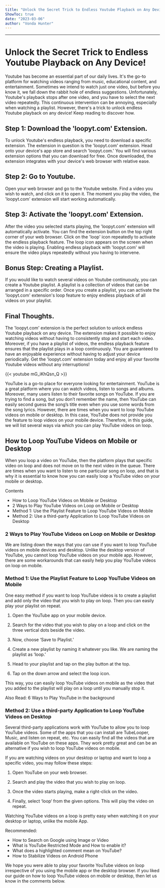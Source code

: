 ```yaml
---
title: "Unlock the Secret Trick to Endless Youtube Playback on Any Device!"
ShowToc: true 
date: "2023-03-06"
author: "Vonda Hunter"
---
```

*****
# Unlock the Secret Trick to Endless Youtube Playback on Any Device!

Youtube has become an essential part of our daily lives. It's the go-to platform for watching videos ranging from music, educational content, and entertainment. Sometimes we intend to watch just one video, but before you know it, we fall down the rabbit hole of endless suggestions. Unfortunately, Youtube's playback stops after one video, and you have to select the next video repeatedly. This continuous intervention can be annoying, especially when watching a playlist. However, there's a trick to unlock endless Youtube playback on any device! Keep reading to discover how.

## Step 1: Download the 'loopyt.com' Extension.

To unlock Youtube's endless playback, you need to download a specific extension. The extension in question is the 'loopyt.com' extension. Head onto your device's app store and search 'loopyt.com.' You will find various extension options that you can download for free. Once downloaded, the extension integrates with your device's web browser with relative ease.

## Step 2: Go to Youtube.

Open your web browser and go to the Youtube website. Find a video you wish to watch, and click on it to open it. The moment you play the video, the 'loopyt.com' extension will start working automatically.

## Step 3: Activate the 'loopyt.com' Extension.

After the video you selected starts playing, the 'loopyt.com' extension will automatically activate. You can find the extension button on the top right corner of your web browser. Click on the 'loop' icon repeatedly to activate the endless playback feature. The loop icon appears on the screen when the video is playing. Enabling endless playback with 'loopyt.com' will ensure the video plays repeatedly without you having to intervene.

## Bonus Step: Creating a Playlist.

If you would like to watch several videos on Youtube continuously, you can create a Youtube playlist. A playlist is a collection of videos that can be arranged in a specific order. Once you create a playlist, you can activate the 'loopyt.com' extension's loop feature to enjoy endless playback of all videos on your playlist.

## Final Thoughts.

The 'loopyt.com' extension is the perfect solution to unlock endless Youtube playback on any device. The extension makes it possible to enjoy watching videos without having to consistently stop and start each video. Moreover, if you have a playlist of videos, the endless playback feature ensures that the playlist plays in a loop continuously. You are guaranteed to have an enjoyable experience without having to adjust your device periodically. Get the 'loopyt.com' extension today and enjoy all your favorite Youtube videos without any interruptions!

{{< youtube mG_iKhQsn_Q >}} 



YouTube is a go-to place for everyone looking for entertainment. YouTube is a great platform where you can watch videos, listen to songs and albums. Moreover, many users listen to their favorite songs on YouTube. If you are trying to find a song, but you don’t remember the name, then YouTube can easily second guess the song’s title even when you use some words from the song lyrics. However, there are times when you want to loop YouTube videos on mobile or desktop. In this case, YouTube does not provide you the feature to loop videos on your mobile device. Therefore, in this guide, we will list several ways via which you can play YouTube videos on loop.
 

 
## How to Loop YouTube Videos on Mobile or Desktop
 
When you loop a video on YouTube, then the platform plays that specific video on loop and does not move on to the next video in the queue. There are times when you want to listen to one particular song on loop, and that is why it is essential to know how you can easily loop a YouTube video on your mobile or desktop. 
 
Contents
 
- How to Loop YouTube Videos on Mobile or Desktop
 - 2 Ways to Play YouTube Videos on Loop on Mobile or Desktop
 - Method 1: Use the Playlist Feature to Loop YouTube Videos on Mobile
 - Method 2: Use a third-party Application to Loop YouTube Videos on Desktop

 
### 2 Ways to Play YouTube Videos on Loop on Mobile or Desktop
 
We are listing down the ways that you can use if you want to loop YouTube videos on mobile devices and desktop. Unlike the desktop version of  YouTube, you cannot loop YouTube videos on your mobile app. However, there are some workarounds that can easily help you play YouTube videos on loop on mobile.
 
### Method 1: Use the Playlist Feature to Loop YouTube Videos on Mobile
 
One easy method if you want to loop YouTube videos is to create a playlist and add only the video that you wish to play on loop. Then you can easily play your playlist on repeat.
 
1. Open the YouTube app on your mobile device. 
 
2. Search for the video that you wish to play on a loop and click on the three vertical dots beside the video. 
 
3. Now, choose ‘Save to Playlist.’ 
 
4. Create a new playlist by naming it whatever you like. We are naming the playlist as ‘loop.’
 
5. Head to your playlist and tap on the play button at the top.
 
6. Tap on the down arrow and select the loop icon. 
 
This way, you can easily loop YouTube videos on mobile as the video that you added to the playlist will play on a loop until you manually stop it.
 
Also Read: 6 Ways to Play YouTube in the background
 
### Method 2: Use a third-party Application to Loop YouTube Videos on Desktop
 
Several third-party applications work with YouTube to allow you to loop YouTube videos. Some of the apps that you can install are TubeLooper, Music, and listen on repeat, etc. You can easily find all the videos that are available on YouTube on these apps. They work pretty great and can be an alternative if you wish to loop YouTube videos on mobile. 
 
If you are watching videos on your desktop or laptop and want to loop a specific video, you may follow these steps:
 
1. Open YouTube on your web browser. 
 
2. Search and play the video that you wish to play on loop.
 
3. Once the video starts playing, make a right-click on the video.
 
4. Finally, select ‘loop‘ from the given options. This will play the video on repeat. 
 
Watching YouTube videos on a loop is pretty easy when watching it on your desktop or laptop, unlike the mobile App. 
 
Recommended:
 
- How to Search on Google using Image or Video
 - What is YouTube Restricted Mode and How to enable it?
 - What does a highlighted comment mean on YouTube?
 - How to Stabilize Videos on Android Phone

 
We hope you were able to play your favorite YouTube videos on loop irrespective of you using the mobile app or the desktop browser. If you liked our guide on how to loop YouTube videos on mobile or desktop, then let us know in the comments below.




